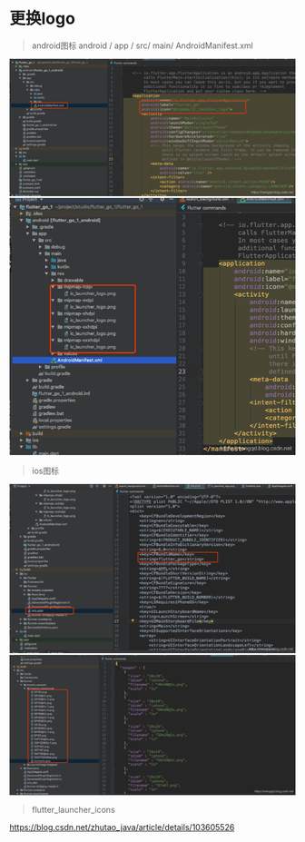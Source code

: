 # 更换logo

> android图标
> android / app / src/ main/ AndroidManifest.xml

![](../assets/20190710093401329.png)
![](../assets/20190710093638459.png)

> ios图标

![](../assets/20190710094039756.png)
![](../assets/20190710094158439.png)

> flutter_launcher_icons 

https://blog.csdn.net/zhutao_java/article/details/103605526

